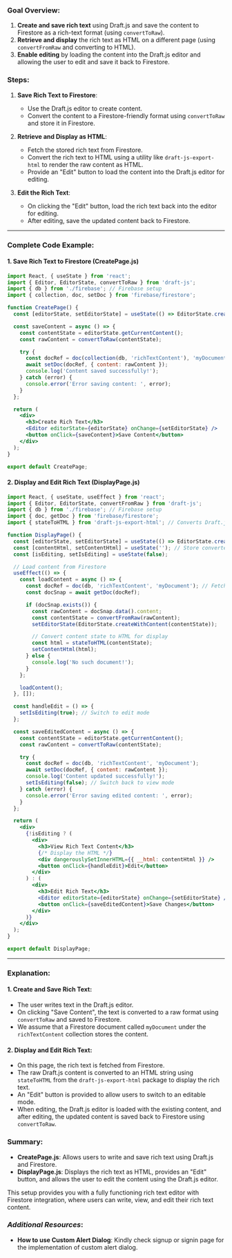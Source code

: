 
### **Goal Overview**:
1. **Create and save rich text** using Draft.js and save the content to Firestore as a rich-text format (using `convertToRaw`).
2. **Retrieve and display** the rich text as HTML on a different page (using `convertFromRaw` and converting to HTML).
3. **Enable editing** by loading the content into the Draft.js editor and allowing the user to edit and save it back to Firestore.

### **Steps**:
1. **Save Rich Text to Firestore**:
   - Use the Draft.js editor to create content.
   - Convert the content to a Firestore-friendly format using `convertToRaw` and store it in Firestore.

2. **Retrieve and Display as HTML**:
   - Fetch the stored rich text from Firestore.
   - Convert the rich text to HTML using a utility like `draft-js-export-html` to render the raw content as HTML.
   - Provide an "Edit" button to load the content into the Draft.js editor for editing.

3. **Edit the Rich Text**:
   - On clicking the "Edit" button, load the rich text back into the editor for editing.
   - After editing, save the updated content back to Firestore.

---

### **Complete Code Example**:

#### **1. Save Rich Text to Firestore (CreatePage.js)**

```jsx
import React, { useState } from 'react';
import { Editor, EditorState, convertToRaw } from 'draft-js';
import { db } from './firebase'; // Firebase setup
import { collection, doc, setDoc } from 'firebase/firestore';

function CreatePage() {
  const [editorState, setEditorState] = useState(() => EditorState.createEmpty());

  const saveContent = async () => {
    const contentState = editorState.getCurrentContent();
    const rawContent = convertToRaw(contentState);

    try {
      const docRef = doc(collection(db, 'richTextContent'), 'myDocument'); // Save with a specific document ID
      await setDoc(docRef, { content: rawContent });
      console.log('Content saved successfully!');
    } catch (error) {
      console.error('Error saving content: ', error);
    }
  };

  return (
    <div>
      <h3>Create Rich Text</h3>
      <Editor editorState={editorState} onChange={setEditorState} />
      <button onClick={saveContent}>Save Content</button>
    </div>
  );
}

export default CreatePage;
```

#### **2. Display and Edit Rich Text (DisplayPage.js)**

```jsx
import React, { useState, useEffect } from 'react';
import { Editor, EditorState, convertFromRaw } from 'draft-js';
import { db } from './firebase'; // Firebase setup
import { doc, getDoc } from 'firebase/firestore';
import { stateToHTML } from 'draft-js-export-html'; // Converts Draft.js content to HTML

function DisplayPage() {
  const [editorState, setEditorState] = useState(() => EditorState.createEmpty());
  const [contentHtml, setContentHtml] = useState(''); // Store converted HTML
  const [isEditing, setIsEditing] = useState(false);

  // Load content from Firestore
  useEffect(() => {
    const loadContent = async () => {
      const docRef = doc(db, 'richTextContent', 'myDocument'); // Fetch the document
      const docSnap = await getDoc(docRef);

      if (docSnap.exists()) {
        const rawContent = docSnap.data().content;
        const contentState = convertFromRaw(rawContent);
        setEditorState(EditorState.createWithContent(contentState));

        // Convert content state to HTML for display
        const html = stateToHTML(contentState);
        setContentHtml(html);
      } else {
        console.log('No such document!');
      }
    };

    loadContent();
  }, []);

  const handleEdit = () => {
    setIsEditing(true); // Switch to edit mode
  };

  const saveEditedContent = async () => {
    const contentState = editorState.getCurrentContent();
    const rawContent = convertToRaw(contentState);

    try {
      const docRef = doc(db, 'richTextContent', 'myDocument');
      await setDoc(docRef, { content: rawContent });
      console.log('Content updated successfully!');
      setIsEditing(false); // Switch back to view mode
    } catch (error) {
      console.error('Error saving edited content: ', error);
    }
  };

  return (
    <div>
      {!isEditing ? (
        <div>
          <h3>View Rich Text Content</h3>
          {/* Display the HTML */}
          <div dangerouslySetInnerHTML={{ __html: contentHtml }} />
          <button onClick={handleEdit}>Edit</button>
        </div>
      ) : (
        <div>
          <h3>Edit Rich Text</h3>
          <Editor editorState={editorState} onChange={setEditorState} />
          <button onClick={saveEditedContent}>Save Changes</button>
        </div>
      )}
    </div>
  );
}

export default DisplayPage;
```

---

### **Explanation**:

#### **1. Create and Save Rich Text**:
- The user writes text in the Draft.js editor.
- On clicking "Save Content", the text is converted to a raw format using `convertToRaw` and saved to Firestore.
- We assume that a Firestore document called `myDocument` under the `richTextContent` collection stores the content.

#### **2. Display and Edit Rich Text**:
- On this page, the rich text is fetched from Firestore.
- The raw Draft.js content is converted to an HTML string using `stateToHTML` from the `draft-js-export-html` package to display the rich text.
- An "Edit" button is provided to allow users to switch to an editable mode.
- When editing, the Draft.js editor is loaded with the existing content, and after editing, the updated content is saved back to Firestore using `convertToRaw`.

### **Summary**:
- **CreatePage.js**: Allows users to write and save rich text using Draft.js and Firestore.
- **DisplayPage.js**: Displays the rich text as HTML, provides an "Edit" button, and allows the user to edit the content using the Draft.js editor.

This setup provides you with a fully functioning rich text editor with Firestore integration, where users can write, view, and edit their rich text content.



### ***Additional Resources***:
- **How to use Custom Alert Dialog**: Kindly check signup or signin page for the implementation of custom alert dialog.
